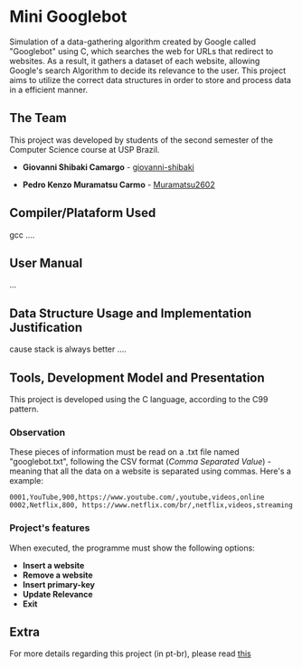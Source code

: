 # Mini Googlebot  
Simulation of a data-gathering algorithm created by Google called "Googlebot" using C, which searches the web for URLs that redirect to websites. As a result, it gathers a dataset of each website, allowing Google's search Algorithm to decide its relevance to the user. This project aims to utilize the correct data structures in order to store and process data in a efficient manner.

## The Team

This project was developed by students of the second semester of the Computer Science course at USP Brazil.

* **Giovanni Shibaki Camargo** - [giovanni-shibaki](https://github.com/giovanni-shibaki)

* **Pedro Kenzo Muramatsu Carmo** - [Muramatsu2602](https://github.com/Muramatsu2602)

## Compiler/Plataform Used
gcc ....
## User Manual
...
## Data Structure Usage and Implementation Justification
cause stack is always better ....

## Tools, Development Model and Presentation
This project is developed using the C language, according to the C99 pattern.
### Observation
These pieces of information must be read on a .txt file named "googlebot.txt", following the CSV format (*Comma Separated Value*) - meaning that all the data on a website is separated using commas. Here's a example:
```
0001,YouTube,900,https://www.youtube.com/,youtube,videos,online
0002,Netflix,800, https://www.netflix.com/br/,netflix,videos,streaming
```
### Project's features
When executed,  the programme must show the following options:
* **Insert a website**
*  **Remove a website**
* **Insert primary-key**
* **Update Relevance**
* **Exit**

## Extra
For more details regarding this project (in pt-br), please read [this](https://ae4.tidia-ae.usp.br/access/content/group/a1128994-3797-49cb-8f1f-08ecfe0ced63/Projeto%20-%20parte%20I.pdf)
